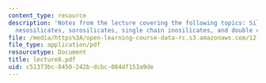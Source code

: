 ```yaml
---
content_type: resource
description: 'Notes from the lecture covering the following topics: Silicate taxonomy,
  nesosilicates, sorosilicates, single chain inosilicates, and double chain inosilicates.'
file: /media/https%3A/open-learning-course-data-rc.s3.amazonaws.com/12-108-structure-of-earth-materials-fall-2004/c51373bc0450242bdcbc084df153a9de_lecture8.pdf
file_type: application/pdf
resourcetype: Document
title: lecture8.pdf
uid: c51373bc-0450-242b-dcbc-084df153a9de
---
```

